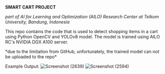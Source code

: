 **SMART CART PROJECT**

_part of AI for Learning and Optimization (AILO) Research Center at Telkom University, Bandung, Indonesia_

This repo contains the code that is used to detect shopping items in a cart using Python OpenCV and YOLOv8 model. The model is trained using AILO RC's NVIDIA DGX A100 server.

\*due to the limitation from GitHub, unfortunately, the trained model can not be uploaded to the repo\*

Example Output:
![Screenshot (2639)](https://github.com/Juventius/smart-cart/assets/85542712/e585fb2f-5e39-4d0a-9a9b-4e145ad85373)
![Screenshot (2594)](https://github.com/Juventius/smart-cart/assets/85542712/4b9d1e92-808c-4e21-a9c9-4017ceb9204d)
